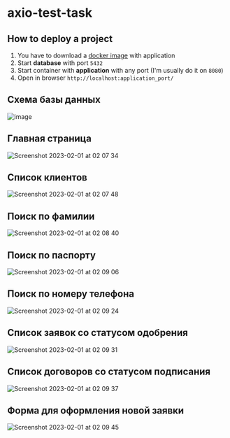 # axio-test-task
## How to deploy a project
 1) You have to download a [docker image](https://hub.docker.com/repository/docker/l3r8y/axio-test-task-image/general) with application
 2) Start **database** with port `5432`
 3) Start container with **application** with any port (I'm usually do it on `8080`)
 4) Open in browser `http://localhost:application_port/`
 
## Схема базы данных
![image](https://user-images.githubusercontent.com/46355873/215897226-c5a389f0-ee55-493e-a1d6-1b9f539eca59.jpeg)

 
## Главная страница 
![Screenshot 2023-02-01 at 02 07 34](https://user-images.githubusercontent.com/46355873/215895329-71a80d58-174d-4082-b87e-68dcb94b59d6.jpg)
## Список клиентов
![Screenshot 2023-02-01 at 02 07 48](https://user-images.githubusercontent.com/46355873/215895422-a66dd77b-6473-4a79-8aa1-2d32fb38b928.jpg)
## Поиск по фамилии
![Screenshot 2023-02-01 at 02 08 40](https://user-images.githubusercontent.com/46355873/215895707-96be53ba-2c51-44fa-a460-3f76c2d58ee3.jpg)
## Поиск по паспорту
![Screenshot 2023-02-01 at 02 09 06](https://user-images.githubusercontent.com/46355873/215895785-03a7b1ed-c536-45de-aac4-4d346b6c3319.jpg)
## Поиск по номеру телефона
![Screenshot 2023-02-01 at 02 09 24](https://user-images.githubusercontent.com/46355873/215895819-ea7f00ec-eb71-4505-868f-856aa1218f1c.jpg)
## Список заявок со статусом одобрения
![Screenshot 2023-02-01 at 02 09 31](https://user-images.githubusercontent.com/46355873/215895943-252a587d-9b1f-4487-ae60-7250743508ad.jpg)
## Список договоров со статусом подписания
![Screenshot 2023-02-01 at 02 09 37](https://user-images.githubusercontent.com/46355873/215896005-a28c1262-7675-4414-9e55-23dde0fbb6e2.jpg)
## Форма для оформления новой заявки
![Screenshot 2023-02-01 at 02 09 45](https://user-images.githubusercontent.com/46355873/215896070-89b87688-3a08-4b89-84c1-70469c1f4e82.jpg)
